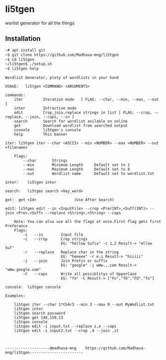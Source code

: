 # li5tgen
worlist generator for all the things


## Installation
```bash 
~# apt install git
~$ git clone https://github.com/Madhava-mng/li5tgen
~$ cd li5tgen
~/li5tgen$ ./setup.sh
~$ li5tgen help
```


    Wordlist Generator, plety of wordlists in your hand

    USAGE:   li5tgen <COMMAND> <ARGUMENTS>

    commands:
        iter         Iteration mode   [ FLAG: --char, --min, --max, --out ]
        inter        Intractive mode
        edit         Crop,join,replace strings in list [ FLAG: --crop, --replace, --join, --caps, --in ]
        search       Search for wordlist avilable on online
        get          Download wordlist from searched output
        console      li5tgen's console
        help         This banner

    iter: li5tgen iter --char <ASCII> --min <NUMBER> --max <NUMBER> --out <filename>

        Flags:
            --char       Strings
            --min        Minimum Length     Default set to 1
            --max        Maximum Length     Default set to 8
            --out        Wordlist name      Default set to wordlist.txt

    inter:    li5tgen inter

    search:   li5tgen search <key_word>

    get:  get <Id>                 (Use After Search)

    edit: li5tgen edit --in <InputFile> --crop <Pre(INT>,<Suff(INT)> --join <Pre>,<Suff> --replace <String>,<String> --caps

        Note: You can also use all the flags at once.First flag gets first Preferance
        Flags:
            -i   --in        Input file
            -c   --crop      Crop strings
                             EG: "hellow Sufix" -c 1,2 Result-> "ellow Suf"
            -r   --replace   Replace char in the string
                             EG: "heeeee" -r e,i Result-> "hiiiii"
            -j   --join      Join Prefix or suffix
                             EG: "google" -j wWw.,.com Result-> "wWw.google.com"
            -C   --caps      Write all possiblitys of UpperCase
                             EG: "fo" -C Result-> ["Fo","fO","FO","fo"]

    console:  li5tgen console

    Examples:

        li5tgen iter --char 1*Ch4r3 --min 3 --max 9 --out MyWodlist.txt
        li5tgen inter
        li5tgen search password
        li5tgen get 146,150,13
        li5tgen console
        li5tgen edit -i input.txt --replace z,e --caps
        li5tgen edit -i input2.txt --crop ,4 --join ,it



    --------------------@madhava-mng    https://github.com/Madhava-mng/li5tgen------------------------
